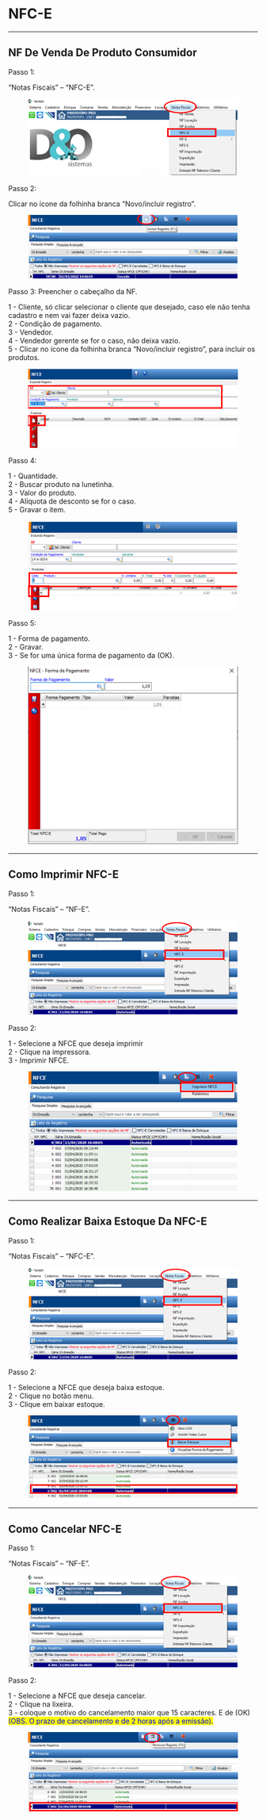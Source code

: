# NFC-E

***

## NF De Venda De Produto Consumidor

Passo 1:

“Notas Fiscais” – “NFC-E”.

<figure><img src="../../.gitbook/assets/image (445).png" alt=""><figcaption></figcaption></figure>

Passo 2:

Clicar no ícone da folhinha branca “Novo/incluir registro”.

<figure><img src="../../.gitbook/assets/image (446).png" alt=""><figcaption></figcaption></figure>

Passo 3: Preencher o cabeçalho da NF.

1 - Cliente, só clicar selecionar o cliente que desejado, caso ele não tenha cadastro e nem vai fazer deixa vazio.\
2 - Condição de pagamento.\
3 - Vendedor.\
4 - Vendedor gerente se for o caso, não deixa vazio.\
5 - Clicar no ícone da folhinha branca “Novo/incluir registro”, para incluir os produtos.

<figure><img src="../../.gitbook/assets/image (447).png" alt=""><figcaption></figcaption></figure>

Passo 4:

1 - Quantidade.\
2 - Buscar produto na lunetinha.\
3 - Valor do produto.\
4 - Alíquota de desconto se for o caso.\
5 - Gravar o item.

<figure><img src="../../.gitbook/assets/image (448).png" alt=""><figcaption></figcaption></figure>

Passo 5:

1 - Forma de pagamento.\
2 - Gravar.\
3 - Se for uma única forma de pagamento da (OK).

<figure><img src="../../.gitbook/assets/image (449).png" alt=""><figcaption></figcaption></figure>

***

## Como Imprimir NFC-E

Passo 1:

“Notas Fiscais” – “NF-E”.

<figure><img src="../../.gitbook/assets/image (450).png" alt=""><figcaption></figcaption></figure>

Passo 2:

1 - Selecione a NFCE que deseja imprimir\
2 - Clique na impressora.\
3 - Imprimir NFCE.

<figure><img src="../../.gitbook/assets/image (451).png" alt=""><figcaption></figcaption></figure>

***

## Como Realizar Baixa Estoque Da NFC-E

Passo 1:

“Notas Fiscais” – “NFC-E”.

<figure><img src="../../.gitbook/assets/image (452).png" alt=""><figcaption></figcaption></figure>

Passo 2:

1 - Selecione a NFCE que deseja baixa estoque.\
2 - Clique no botão menu.\
3 - Clique em baixar estoque.

<figure><img src="../../.gitbook/assets/image (453).png" alt=""><figcaption></figcaption></figure>

***

## Como Cancelar NFC-E

Passo 1:

“Notas Fiscais” – “NF-E”.

<figure><img src="../../.gitbook/assets/image (454).png" alt=""><figcaption></figcaption></figure>

Passo 2:

1 - Selecione a NFCE que deseja cancelar.\
2 - Clique na lixeira.\
3 - coloque o motivo do cancelamento maior que 15 caracteres. E de (OK)\
<mark style="color:blue;">(OBS. O prazo de cancelamento e de 2 horas após a emissão).</mark>

<figure><img src="../../.gitbook/assets/image (455).png" alt=""><figcaption></figcaption></figure>
